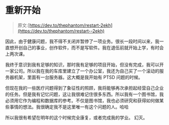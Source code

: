 # 重新开始

> 原文:[https://dev.to/thephantom/restart-2ekh](https://dev.to/thephantom/restart--2ekh)

因此，由于健康问题，我不得不关闭并暂停了一项业务。很长一段时间以来，我一直想开创自己的事业，创作软件，而不是写软件。我在退伍前就开始上学，有时会上两次课。

我终于意识到我有足够的知识，那时我有足够的项目开始，但没有完成，我可以开一家公司。所以我在我的车库里建立了一个办公室，我还为自己买了一个滚动的服务器机架，里面有一台服务器。这大概是我开始有 PTSD 问题的时候。

但现在我的一些医疗问题得到了象征性的照顾，我将能够再次承担起经营自己企业的任务。但是我有记忆问题，这让我很难记住很多东西。所以我有一个图书馆，我必须用它作为编程和数据库的参考。不仅是图书馆，我也必须研究和获得如何做某些事情的想法。我很确定我不是这里唯一有这个问题的人。哈哈

所以我很有希望在明年的这个时候完全康复，或者完成我的学业。
幻灭。